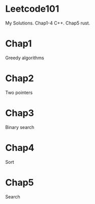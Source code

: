 # Leetcode101
My Solutions. Chap1-4 C++. Chap5 rust.

# Chap1
Greedy algorithms

# Chap2
Two pointers

# Chap3
Binary search

# Chap4
Sort

# Chap5
Search
